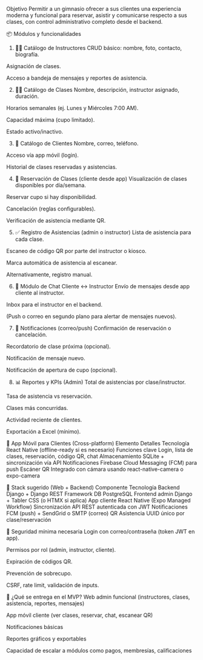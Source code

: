 Objetivo
Permitir a un gimnasio ofrecer a sus clientes una experiencia moderna y funcional para reservar, asistir y comunicarse respecto a sus clases, con control administrativo completo desde el backend.

📦 Módulos y funcionalidades
1. 👩‍🏫 Catálogo de Instructores
CRUD básico: nombre, foto, contacto, biografía.

Asignación de clases.

Acceso a bandeja de mensajes y reportes de asistencia.

2. 🏋️‍♀️ Catálogo de Clases
Nombre, descripción, instructor asignado, duración.

Horarios semanales (ej. Lunes y Miércoles 7:00 AM).

Capacidad máxima (cupo limitado).

Estado activo/inactivo.

3. 👤 Catálogo de Clientes
Nombre, correo, teléfono.

Acceso vía app móvil (login).

Historial de clases reservadas y asistencias.

4. 📅 Reservación de Clases (cliente desde app)
Visualización de clases disponibles por día/semana.

Reservar cupo si hay disponibilidad.

Cancelación (reglas configurables).

Verificación de asistencia mediante QR.

5. ✅ Registro de Asistencias (admin o instructor)
Lista de asistencia para cada clase.

Escaneo de código QR por parte del instructor o kiosco.

Marca automática de asistencia al escanear.

Alternativamente, registro manual.

6. 💬 Módulo de Chat Cliente ↔ Instructor
Envío de mensajes desde app cliente al instructor.

Inbox para el instructor en el backend.

(Push o correo en segundo plano para alertar de mensajes nuevos).

7. 📲 Notificaciones (correo/push)
Confirmación de reservación o cancelación.

Recordatorio de clase próxima (opcional).

Notificación de mensaje nuevo.

Notificación de apertura de cupo (opcional).

8. 📊 Reportes y KPIs (Admin)
Total de asistencias por clase/instructor.

Tasa de asistencia vs reservación.

Clases más concurridas.

Actividad reciente de clientes.

Exportación a Excel (mínimo).

📱 App Móvil para Clientes (Cross-platform)
Elemento	Detalles
Tecnología	React Native (offline-ready si es necesario)
Funciones clave	Login, lista de clases, reservación, código QR, chat
Almacenamiento	SQLite + sincronización vía API
Notificaciones	Firebase Cloud Messaging (FCM) para push
Escáner QR	Integrado con cámara usando react-native-camera o expo-camera

🔧 Stack sugerido (Web + Backend)
Componente	Tecnología
Backend	Django + Django REST Framework
DB	PostgreSQL
Frontend admin	Django + Tabler CSS (o HTMX si aplica)
App cliente	React Native (Expo Managed Workflow)
Sincronización	API REST autenticada con JWT
Notificaciones	FCM (push) + SendGrid o SMTP (correo)
QR Asistencia	UUID único por clase/reservación

🔐 Seguridad mínima necesaria
Login con correo/contraseña (token JWT en app).

Permisos por rol (admin, instructor, cliente).

Expiración de códigos QR.

Prevención de sobrecupo.

CSRF, rate limit, validación de inputs.

🧪 ¿Qué se entrega en el MVP?
Web admin funcional (instructores, clases, asistencia, reportes, mensajes)

App móvil cliente (ver clases, reservar, chat, escanear QR)

Notificaciones básicas

Reportes gráficos y exportables

Capacidad de escalar a módulos como pagos, membresías, calificaciones